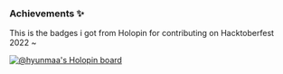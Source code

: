 ### Achievements ✨

<!--
**Hyunmaa/Hyunmaa** is a ✨ _special_ ✨ repository because its `README.md` (this file) appears on your GitHub profile.

Here are some ideas to get you started:

- 🔭 I’m currently working on ...
- 🌱 I’m currently learning ...
- 👯 I’m looking to collaborate on ...
- 🤔 I’m looking for help with ...
- 💬 Ask me about ...
- 📫 How to reach me: ...
- 😄 Pronouns: ...
- ⚡ Fun fact: ...
-->

This is the badges i got from Holopin for contributing on Hacktoberfest 2022 ~

[![@hyunmaa's Holopin board](https://holopin.me/hyunmaa)](https://holopin.io/@hyunmaa)

